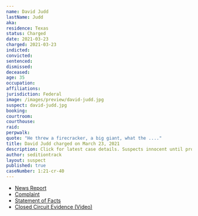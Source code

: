 ```yaml
---
name: David Judd
lastName: Judd
aka:
residence: Texas
status: Charged
date: 2021-03-23
charged: 2021-03-23
indicted:
convicted: 
sentenced: 
dismissed: 
deceased:
age: 35
occupation:
affiliations:
jurisdiction: Federal
image: /images/preview/david-judd.jpg
suspect: david-judd.jpg
booking:
courtroom:
courthouse:
raid:
perpwalk:
quote: "He threw a firecracker, a big giant, what the ...."
title: David Judd charged on March 23, 2021
description: Click for latest case details. Suspects innocent until proven guilty.
author: seditiontrack
layout: suspect
published: true
caseNumber: 1:21-cr-40
---
```

- [News Report](https://www.dallasnews.com/news/crime/2021/03/26/dallas-fbi-arrests-its-20th-alleged-rioter-for-storming-of-the-capitol-during-uprising/)
- [Complaint](https://www.justice.gov/usao-dc/case-multi-defendant/file/1380666/download)
- [Statement of Facts](https://www.justice.gov/usao-dc/case-multi-defendant/file/1380671/download)
- [Closed Circuit Evidence (Video)](https://twitter.com/ryanjreilly/status/1417812077616435201)
